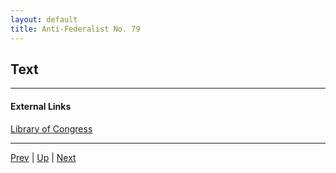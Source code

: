 ```yaml
---
layout: default
title: Anti-Federalist No. 79
---
```


## Text

---
#### External Links
[Library of Congress]()

---

[Prev](78.md) | [Up](README.md) | [Next](80.md)
